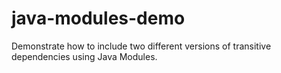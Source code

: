 # java-modules-demo
Demonstrate how to include two different versions of transitive dependencies using Java Modules.
